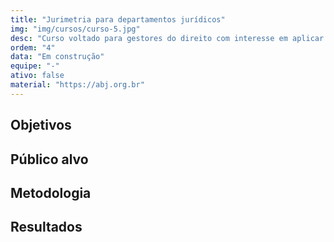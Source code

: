 ```yaml
---
title: "Jurimetria para departamentos jurídicos"
img: "img/cursos/curso-5.jpg"
desc: "Curso voltado para gestores do direito com interesse em aplicar análise de dados em suas atividades."
ordem: "4"
data: "Em construção"
equipe: "-"
ativo: false
material: "https://abj.org.br"
---
```


## Objetivos

## Público alvo

## Metodologia

## Resultados
